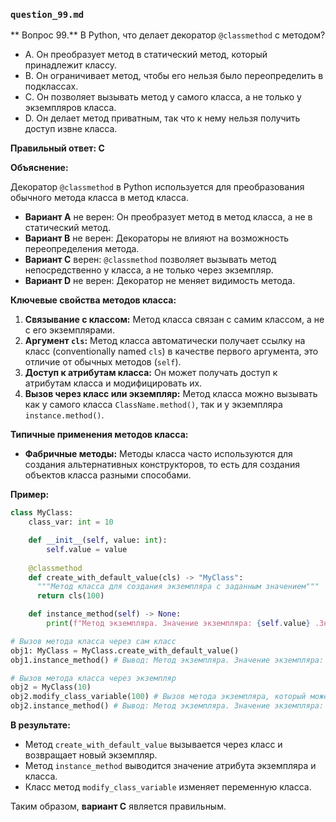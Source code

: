 ### `question_99.md`

** Вопрос 99.** В Python, что делает декоратор `@classmethod` с методом?

- A. Он преобразует метод в статический метод, который принадлежит классу.
- B. Он ограничивает метод, чтобы его нельзя было переопределить в подклассах.
- C. Он позволяет вызывать метод у самого класса, а не только у экземпляров класса.
- D. Он делает метод приватным, так что к нему нельзя получить доступ извне класса.

**Правильный ответ: C**

**Объяснение:**

Декоратор `@classmethod` в Python используется для преобразования обычного метода класса в метод класса.

*   **Вариант A** не верен: Он преобразует метод в метод класса, а не в статический метод.
*   **Вариант B** не верен: Декораторы не влияют на возможность переопределения метода.
*   **Вариант C** верен: `@classmethod` позволяет вызывать метод непосредственно у класса, а не только через экземпляр.
*   **Вариант D** не верен: Декоратор не меняет видимость метода.

**Ключевые свойства методов класса:**

1.  **Связывание с классом:**  Метод класса связан с самим классом, а не с его экземплярами.
2.  **Аргумент `cls`:** Метод класса автоматически получает ссылку на класс (conventionally named `cls`) в качестве первого аргумента, это отличие от обычных методов (`self`).
3.  **Доступ к атрибутам класса:** Он может получать доступ к атрибутам класса и модифицировать их.
4.  **Вызов через класс или экземпляр:** Метод класса можно вызывать как у самого класса `ClassName.method()`, так и у экземпляра `instance.method()`.

**Типичные применения методов класса:**

*   **Фабричные методы:** Методы класса часто используются для создания альтернативных конструкторов, то есть для создания объектов класса разными способами.

**Пример:**

```python
class MyClass:
    class_var: int = 10

    def __init__(self, value: int):
        self.value = value
    
    @classmethod
    def create_with_default_value(cls) -> "MyClass":
      """Метод класса для создания экземпляра с заданным значением"""
      return cls(100)

    def instance_method(self) -> None:
        print(f"Метод экземпляра. Значение экземпляра: {self.value} .Значение переменной класса: {MyClass.class_var}")

# Вызов метода класса через сам класс
obj1: MyClass = MyClass.create_with_default_value()
obj1.instance_method() # Вывод: Метод экземпляра. Значение экземпляра: 100 .Значение переменной класса: 10

# Вызов метода класса через экземпляр
obj2 = MyClass(10)
obj2.modify_class_variable(100) # Вызов метода экземпляра, который может модифицировать переменную класса.
obj2.instance_method() # Вывод: Метод экземпляра. Значение экземпляра: 10 .Значение переменной класса: 100
```
**В результате:**
*   Метод `create_with_default_value` вызывается через класс и возвращает новый экземпляр.
*   Метод `instance_method` выводится значение атрибута экземпляра и класса.
*   Класс метод `modify_class_variable` изменяет переменную класса.

Таким образом, **вариант C** является правильным.
